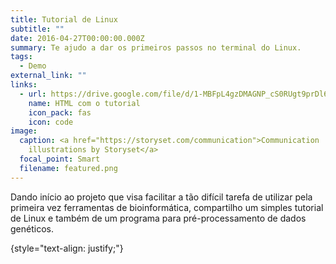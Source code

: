 ```yaml
---
title: Tutorial de Linux
subtitle: ""
date: 2016-04-27T00:00:00.000Z
summary: T﻿e ajudo a dar os primeiros passos no terminal do Linux.
tags:
  - Demo
external_link: ""
links:
  - url: https://drive.google.com/file/d/1-MBFpL4gzDMAGNP_cS0RUgt9prDl6qWs/view?usp=drive_link
    name: HTML com o tutorial
    icon_pack: fas
    icon: code
image:
  caption: <a href="https://storyset.com/communication">Communication
    illustrations by Storyset</a>
  focal_point: Smart
  filename: featured.png
---
```

Dando início ao projeto que visa facilitar a tão difícil tarefa de utilizar pela primeira vez ferramentas de bioinformática, compartilho um simples tutorial de Linux e também de um programa para pré-processamento de dados genéticos.  

 {style="text-align: justify;"}
